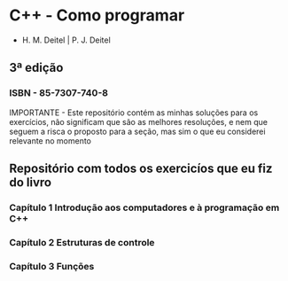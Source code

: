 # C++ - Como programar
- H. M. Deitel | P. J. Deitel
## 3ª edição
### ISBN - 85-7307-740-8

<span style="color: 'red';">IMPORTANTE - Este repositório contém as minhas soluções para os exercícios, não significam que são as melhores resoluções, e nem que seguem a risca o proposto para a seção, mas sim o que eu considerei relevante no momento</span>

## Repositório com todos os exercicíos que eu fiz do livro

### Capítulo 1    Introdução aos computadores e à programação em C++

### Capítulo 2    Estruturas de controle

### Capítulo 3    Funções
